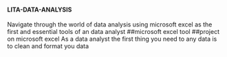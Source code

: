 #### LITA-DATA-ANALYSIS
Navigate through the world of data analysis using microsoft excel as the first and essential tools of an data analyst 
##microsoft excel tool
##project on microsoft excel
As a data analyst the first thing you need to any data is to clean and format you data
